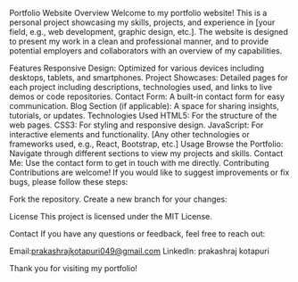 Portfolio Website
Overview
Welcome to my portfolio website! This is a personal project showcasing my skills, projects, and experience in [your field, e.g., web development, graphic design, etc.]. The website is designed to present my work in a clean and professional manner, and to provide potential employers and collaborators with an overview of my capabilities.

Features
Responsive Design: Optimized for various devices including desktops, tablets, and smartphones.
Project Showcases: Detailed pages for each project including descriptions, technologies used, and links to live demos or code repositories.
Contact Form: A built-in contact form for easy communication.
Blog Section (if applicable): A space for sharing insights, tutorials, or updates.
Technologies Used
HTML5: For the structure of the web pages.
CSS3: For styling and responsive design.
JavaScript: For interactive elements and functionality.
[Any other technologies or frameworks used, e.g., React, Bootstrap, etc.]
Usage
Browse the Portfolio: Navigate through different sections to view my projects and skills.
Contact Me: Use the contact form to get in touch with me directly.
Contributing
Contributions are welcome! If you would like to suggest improvements or fix bugs, please follow these steps:

Fork the repository.
Create a new branch for your changes:

License
This project is licensed under the MIT License.

Contact
If you have any questions or feedback, feel free to reach out:

Email:prakashrajkotapuri049@gmail.com
LinkedIn: prakashraj kotapuri

Thank you for visiting my portfolio!




